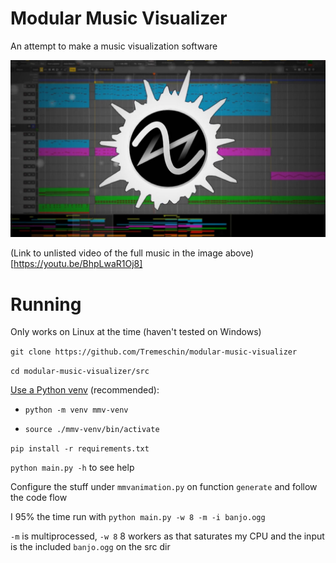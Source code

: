 # Modular Music Visualizer

An attempt to make a music visualization software

![Demo image of MMV](repo/demo.jpg)

(Link to unlisted video of the full music in the image above)[https://youtu.be/BhpLwaR1Oj8]

# Running

Only works on Linux at the time (haven't tested on Windows)

`git clone https://github.com/Tremeschin/modular-music-visualizer`

`cd modular-music-visualizer/src`

[Use a Python venv](https://github.com/Tremeschin/dandere2x-tremx/wiki/Python-venvs) (recommended):

- `python -m venv mmv-venv`

- `source ./mmv-venv/bin/activate`

`pip install -r requirements.txt`

`python main.py -h` to see help

Configure the stuff under `mmvanimation.py` on function `generate` and follow the code flow

I 95% the time run with `python main.py -w 8 -m -i banjo.ogg`

`-m` is multiprocessed, `-w 8` 8 workers as that saturates my CPU and the input is the included `banjo.ogg` on the src dir
